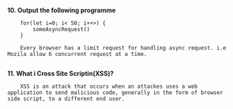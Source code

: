 **10. Output the following programme** 

```
    for(let i=0; i< 50; i++>) {
        someAsyncRequest()
    }

    Every browser has a limit request for handling async request. i.e Mozila allow 6 concurrent request at a time. 


```

**11. What i Cross Site Scriptin(XSS)?**

```
    XSS is an attack that occurs when an attackes uses a web application to send malicious code, generally in the form of browser side script, to a different end user.

```